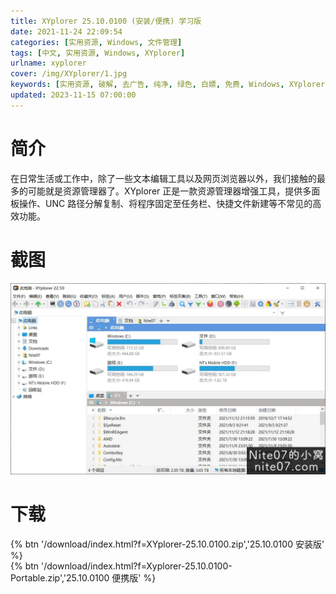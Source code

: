 ```yaml
---
title: XYplorer 25.10.0100 (安装/便携) 学习版
date: 2021-11-24 22:09:54
categories: [实用资源, Windows, 文件管理]
tags: [中文, 实用资源, Windows, XYplorer]
urlname: xyplorer
cover: /img/XYplorer/1.jpg
keywords: [实用资源, 破解, 去广告, 纯净, 绿色, 白嫖, 免费, Windows, XYplorer]
updated: 2023-11-15 07:00:00
---
```


# 简介

在日常生活或工作中，除了一些文本编辑工具以及网页浏览器以外，我们接触的最多的可能就是资源管理器了。XYplorer 正是一款资源管理器增强工具，提供多面板操作、UNC 路径分解复制、将程序固定至任务栏、快捷文件新建等不常见的高效功能。

# 截图

![](/img/XYplorer/2.jpg)

# 下载

{% btn '/download/index.html?f=XYplorer-25.10.0100.zip','25.10.0100 安装版' %}
<br>
{% btn '/download/index.html?f=Xyplorer-25.10.0100-Portable.zip','25.10.0100 便携版' %}
